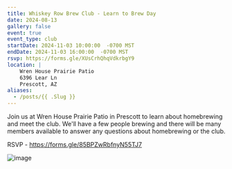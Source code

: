 ```yaml
---
title: Whiskey Row Brew Club - Learn to Brew Day
date: 2024-08-13
gallery: false
event: true
event_type: club
startDate: 2024-11-03 10:00:00  -0700 MST
endDate: 2024-11-03 16:00:00  -0700 MST
rsvp: https://forms.gle/XUsCrhQhqVdkrbgY9
location: |
    Wren House Prairie Patio
    6396 Lear Ln
    Prescott, AZ
aliases:
  - /posts/{{ .Slug }}
---
```


Join us at Wren House Prairie Patio in Prescott to learn about homebrewing and 
meet the club. We'll have a few people brewing and there will be many members 
available to answer any questions about homebrewing or the club.

RSVP - https://forms.gle/85BPZwRbfnyN55TJ7

![image](event.png)


